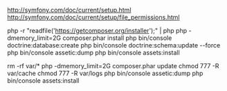 http://symfony.com/doc/current/setup.html
http://symfony.com/doc/current/setup/file_permissions.html

php -r "readfile('https://getcomposer.org/installer');" | php
php -dmemory_limit=2G composer.phar install
php bin/console doctrine:database:create
php bin/console doctrine:schema:update --force
php bin/console assetic:dump
php bin/console assets:install



rm -rf var/*
php -dmemory_limit=2G composer.phar update
chmod 777 -R var/cache
chmod 777 -R var/logs
php bin/console assetic:dump
php bin/console assets:install